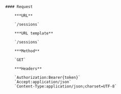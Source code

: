     #### Request

        ***URL**

        `/sessions`

        ***URL template**

        `/sessions`

        ***Method**

        `GET`

        ***Headers**

        `Authorization:Bearer{token}`
        `Accept:application/json`
        `Content-Type:application/json;charset=UTF-8`
